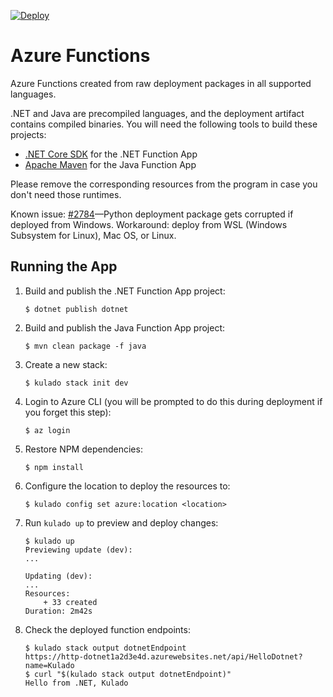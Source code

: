 [![Deploy](https://get.kulado.com/new/button.svg)](https://app.kulado.com/new)

# Azure Functions

Azure Functions created from raw deployment packages in all supported languages.

.NET and Java are precompiled languages, and the deployment artifact contains compiled binaries. You will need the following tools to build these projects:

- [.NET Core SDK](https://dotnet.microsoft.com/download) for the .NET Function App
- [Apache Maven](https://maven.apache.org/) for the Java Function App

Please remove the corresponding resources from the program in case you don't need those runtimes.

Known issue: [#2784](https://github.com/kulado/kulado/issues/2784)&mdash;Python deployment package gets corrupted if deployed from Windows. Workaround: deploy from WSL (Windows Subsystem for Linux), Mac OS, or Linux.

## Running the App

1.  Build and publish the .NET Function App project:

    ```
    $ dotnet publish dotnet
    ```

1.  Build and publish the Java Function App project:

    ```
    $ mvn clean package -f java
    ```

1.  Create a new stack:

    ```
    $ kulado stack init dev
    ```

1.  Login to Azure CLI (you will be prompted to do this during deployment if you forget this step):

    ```
    $ az login
    ```

1.  Restore NPM dependencies:

    ```
    $ npm install
    ```

1.  Configure the location to deploy the resources to:

    ```
    $ kulado config set azure:location <location>
    ```

1.  Run `kulado up` to preview and deploy changes:

    ```
    $ kulado up
    Previewing update (dev):
    ...

    Updating (dev):
    ...
    Resources:
        + 33 created
    Duration: 2m42s
    ```

1.  Check the deployed function endpoints:

    ```
    $ kulado stack output dotnetEndpoint
    https://http-dotnet1a2d3e4d.azurewebsites.net/api/HelloDotnet?name=Kulado
    $ curl "$(kulado stack output dotnetEndpoint)"
    Hello from .NET, Kulado
    ```
